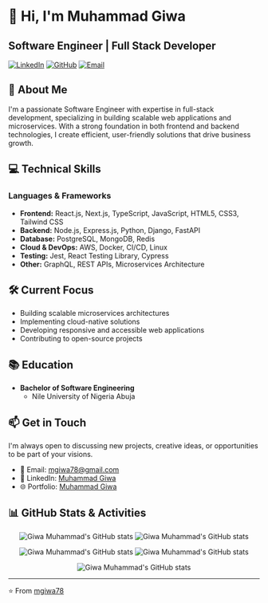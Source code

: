 # 👋 Hi, I'm Muhammad Giwa

## Software Engineer | Full Stack Developer

[![LinkedIn](https://img.shields.io/badge/LinkedIn-Connect-blue)](https://www.linkedin.com/in/muhammad-giwa-software-engineer/)
[![GitHub](https://img.shields.io/badge/GitHub-Follow-black)](https://github.com/mgiwa78)
[![Email](https://img.shields.io/badge/Email-Contact-red)](mailto:mgiwa78@gmail.com)

## 🚀 About Me

I'm a passionate Software Engineer with expertise in full-stack development, specializing in building scalable web applications and microservices. With a strong foundation in both frontend and backend technologies, I create efficient, user-friendly solutions that drive business growth.

## 💻 Technical Skills

### Languages & Frameworks

- **Frontend:** React.js, Next.js, TypeScript, JavaScript, HTML5, CSS3, Tailwind CSS
- **Backend:** Node.js, Express.js, Python, Django, FastAPI
- **Database:** PostgreSQL, MongoDB, Redis
- **Cloud & DevOps:** AWS, Docker, CI/CD, Linux
- **Testing:** Jest, React Testing Library, Cypress
- **Other:** GraphQL, REST APIs, Microservices Architecture

## 🛠️ Current Focus

- Building scalable microservices architectures
- Implementing cloud-native solutions
- Developing responsive and accessible web applications
- Contributing to open-source projects

## 📚 Education

- **Bachelor of Software Engineering**
  - Nile University of Nigeria Abuja

## 📫 Get in Touch

I'm always open to discussing new projects, creative ideas, or opportunities to be part of your visions.

- 📧 Email: [mgiwa78@gmail.com](mailto:mgiwa78@gmail.com)
- 💼 LinkedIn: [Muhammad Giwa](https://www.linkedin.com/in/muhammad-giwa-0b92011a6/)
- 🌐 Portfolio: [Muhammad Giwa](https://giwa.vercel.app/)

## 📊 GitHub Stats & Activities

<div align="center">
  
![Giwa Muhammad's GitHub stats](https://raw.githubusercontent.com/mgiwa78/github-stats/master/generated/overview.svg#gh-dark-mode-only)
![Giwa Muhammad's GitHub stats](https://raw.githubusercontent.com/mgiwa78/github-stats/master/generated/overview.svg#gh-light-mode-only)

![Giwa Muhammad's GitHub stats](https://raw.githubusercontent.com/mgiwa78/github-stats/master/generated/languages.svg#gh-dark-mode-only)
![Giwa Muhammad's GitHub stats](https://raw.githubusercontent.com/mgiwa78/github-stats/master/generated/languages.svg#gh-light-mode-only)

![Giwa Muhammad's GitHub stats](https://github-readme-stats.vercel.app/api?username=mgiwa78&show_icons=true)

</div>

---

⭐️ From [mgiwa78](https://github.com/mgiwa78)
